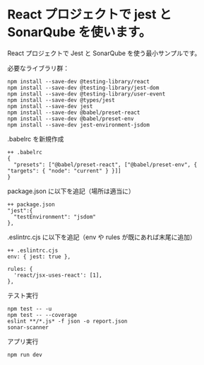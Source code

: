 # React プロジェクトで jest と SonarQube を使います。

React プロジェクトで Jest と SonarQube を使う最小サンプルです。

必要なライブラリ群：

```
npm install --save-dev @testing-library/react
npm install --save-dev @testing-library/jest-dom
npm install --save-dev @testing-library/user-event
npm install --save-dev @types/jest
npm install --save-dev jest
npm install --save-dev @babel/preset-react
npm install --save-dev @babel/preset-env
npm install --save-dev jest-environment-jsdom
```

.babelrc を新規作成

```
++ .babelrc
{
  "presets": ["@babel/preset-react", ["@babel/preset-env", { "targets": { "node": "current" } }]]
}
```

package.json に以下を追記（場所は適当に）

```
++ package.json
"jest":{
  "testEnvironment": "jsdom"
},
```

.eslintrc.cjs に以下を追記（env や rules が既にあれば末尾に追加）

```
++ .eslintrc.cjs
env: { jest: true },

rules: {
  'react/jsx-uses-react': [1],
},
```

テスト実行

```
npm test -- -u
npm test -- --coverage
eslint **/*.js* -f json -o report.json
sonar-scanner
```

アプリ実行

```
npm run dev
```
